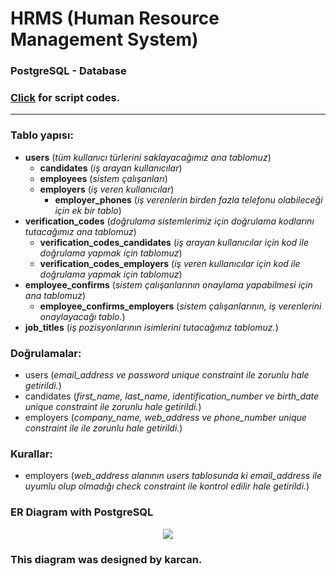 # HRMS (Human Resource Management System)
### PostgreSQL - Database
### <a href="database.sql">Click</a> for script codes.
* * *

### Tablo yapısı:
- <b>users</b> (<i>tüm kullanıcı türlerini saklayacağımız ana tablomuz</i>)
	- <b>candidates</b> (<i>iş arayan kullanıcılar</i>)
	- <b>employees</b>  (<i>sistem çalışanları</i>) 
	- <b>employers</b> (<i>iş veren kullanıcılar</i>)
	  - <b>employer_phones</b> (<i>iş verenlerin birden fazla telefonu olabileceği için ek bir tablo</i>)   
- <b>verification_codes</b> (<i>doğrulama sistemlerimiz için doğrulama kodlarını tutacağımız ana tablomuz</i>)
	- <b>verification_codes_candidates</b>  (<i>iş arayan kullanıcılar için kod ile doğrulama yapmak için tablomuz</i>)
	- <b>verification_codes_employers</b> (<i>iş veren kullanıcılar için kod ile doğrulama yapmak için tablomuz</i>)
- <b>employee_confirms</b> (<i>sistem çalışanlarının onaylama yapabilmesi için ana tablomuz</i>)
	- <b>employee_confirms_employers</b>  (<i>sistem çalışanlarının, iş verenlerini onaylayacağı tablo.</i>)
- <b>job_titles</b> (<i>iş pozisyonlarının isimlerini tutacağımız tablomuz.</i>)

### Doğrulamalar:
- users (<i>email_address ve password  unique constraint ile zorunlu hale getirildi.</i>)
- candidates (<i>first_name, last_name, identification_number ve birth_date unique constraint ile zorunlu hale getirildi.</i>)
- employers (<i>company_name, web_address ve phone_number  unique constraint ile  ile zorunlu hale getirildi.</i>)

### Kurallar:
- employers (<i>web_address alanının users tablosunda ki email_address ile uyumlu olup olmadığı check constraint ile kontrol edilir hale getirildi.</i>)

### ER Diagram with PostgreSQL
<p align="center"><img src="İmage/ER Diagram-postgresql.png"></p>

### This diagram was designed by karcan.
